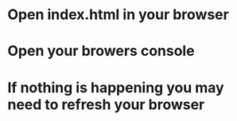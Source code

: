 # Open index.html in your browser
# Open your browers console
# If nothing is happening you may need to refresh your browser